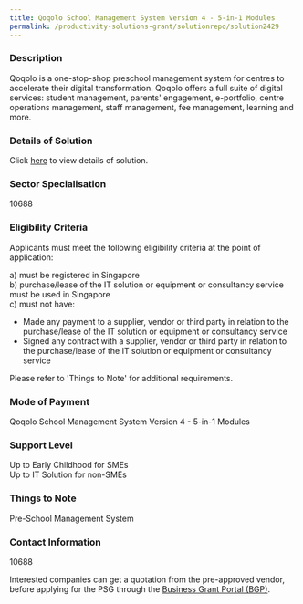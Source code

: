 ```yaml
---
title: Qoqolo School Management System Version 4 - 5-in-1 Modules
permalink: /productivity-solutions-grant/solutionrepo/solution2429
---
```


### Description

Qoqolo is a one-stop-shop preschool management system for centres to accelerate their digital transformation.  Qoqolo offers a full suite of digital services: student management, parents' engagement, e-portfolio, centre operations management, staff management, fee management, learning and more.

### Details of Solution

Click <a href='CommonTown Pte Ltd' target='_blank' rel='noopener'>here</a> to view details of solution.

### Sector Specialisation

 10688 

### Eligibility Criteria

Applicants must meet the following eligibility criteria at the point of application:

a) must be registered in Singapore <br>
b) purchase/lease of the IT solution or equipment or consultancy service must be used in Singapore <br>
c) must not have:
- Made any payment to a supplier, vendor or third party in relation to the purchase/lease of the IT solution or equipment or consultancy service
- Signed any contract with a supplier, vendor or third party in relation to the purchase/lease of the IT solution or equipment or consultancy service

Please refer to 'Things to Note' for additional requirements.

### Mode of Payment
Qoqolo School Management System Version 4 - 5-in-1 Modules

### Support Level
Up to Early Childhood for SMEs <br>
Up to IT Solution for non-SMEs

### Things to Note
Pre-School Management System

### Contact Information
10688

Interested companies can get a quotation from the pre-approved vendor, before applying for the PSG through the <a target='_blank' rel='noopener' href='https://www.businessgrants.gov.sg/'>Business Grant Portal (BGP)</a>.
